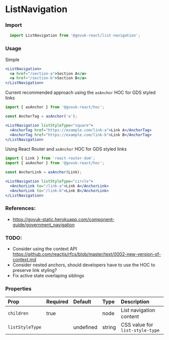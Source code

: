 ListNavigation
==============

### Import
```js
  import ListNavigation from '@govuk-react/list-navigation';
```
<!-- STORY -->

### Usage

Simple
```jsx
<ListNavigation>
  <a href="/section-a">Section A</a>
  <a href="/section-b">Section B</a>
</ListNavigation>
```

Current recommended approach using the `asAnchor` HOC for GDS styled links
```jsx
import { asAnchor } from '@govuk-react/hoc';

const AnchorTag = asAnchor('a');

<ListNavigation listStyleType="square">
  <AnchorTag href="https://example.com/link-a">Link A</AnchorTag>
  <AnchorTag href="https://example.com/link-b">Link B</AnchorTag>
</ListNavigation>
```

Using React Router and `asAnchor` HOC for GDS styled links
```jsx
import { Link } from 'react-router-dom';
import { asAnchor } from '@govuk-react/hoc';

const AnchorLink = asAnchor(Link);

<ListNavigation listStyleType="circle">
  <AnchorLink to="/link-a">Link A</AnchorLink>
  <AnchorLink to="/link-b">Link B</AnchorLink>
</ListNavigation>
```

### References:
- https://govuk-static.herokuapp.com/component-guide/government_navigation

### TODO:
- Consider using the context API https://github.com/reactjs/rfcs/blob/master/text/0002-new-version-of-context.md
- Consider nested anchors, should developers have to use the HOC to preserve link styling?
- Fix active state overlaping siblings

### Properties
Prop | Required | Default | Type | Description
:--- | :------- | :------ | :--- | :----------
 `children` | true |  | node | List navigation content
 `listStyleType` |  | undefined | string | CSS value for `list-style-type`


